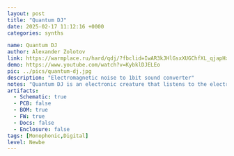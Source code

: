 ```yaml
---
layout: post
title: "Quantum DJ"
date: 2025-02-17 11:12:16 +0000
categories: synths

name: Quantum DJ
author: Alexander Zolotov
link: https://warmplace.ru/hard/qdj/?fbclid=IwAR3kJHlGsxXUGChfXL_qjapHxT5TMV6Du6AfpE0VJ6x5OJzYAFS-qSvjPYk
demo: https://www.youtube.com/watch?v=KybklDJELEo
pic: ../pics/quantum-dj.jpg
description: "Electromagnetic noise to 1bit sound converter"
notes: "Quantum DJ is an electronic creature that listens to the electromagnetic noise around us, analyzes it and generates some sort of 1-bit sound art depending on its internal state (mood)."
artifacts:
  - Schematic: true
  - PCB: false
  - BOM: true
  - FW: true
  - Docs: false
  - Enclosure: false
tags: [Monophonic,Digital]
level: Newbe
---
```


